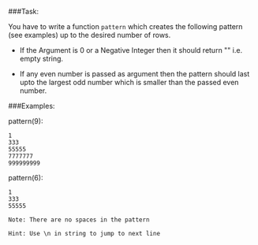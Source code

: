 ###Task:

You have to write a function `pattern` which creates the following pattern (see examples) up to the desired number of rows.

* If the Argument is 0 or a Negative Integer then it should return "" i.e. empty string.

* If any even number is passed as argument then the pattern should last upto the largest odd number which is smaller than the passed even number.

###Examples:

pattern(9):

    1
    333
    55555
    7777777
    999999999

pattern(6):

    1
    333
    55555

```Note: There are no spaces in the pattern```

```Hint: Use \n in string to jump to next line```
